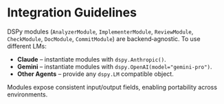 # Integration Guidelines

DSPy modules (`AnalyzerModule`, `ImplementerModule`, `ReviewModule`, `CheckModule`, `DocModule`, `CommitModule`) are backend‑agnostic. To use different LMs:

- **Claude** – instantiate modules with `dspy.Anthropic()`.
- **Gemini** – instantiate modules with `dspy.OpenAI(model="gemini-pro")`.
- **Other Agents** – provide any `dspy.LM` compatible object.

Modules expose consistent input/output fields, enabling portability across environments.
